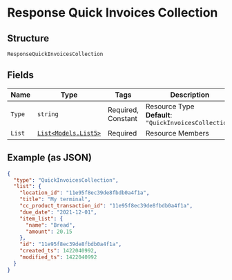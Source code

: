 
# Response Quick Invoices Collection

## Structure

`ResponseQuickInvoicesCollection`

## Fields

| Name | Type | Tags | Description |
|  --- | --- | --- | --- |
| `Type` | `string` | Required, Constant | Resource Type<br>**Default**: `"QuickInvoicesCollection"` |
| `List` | [`List<Models.List5>`](../../doc/models/list-5.md) | Required | Resource Members |

## Example (as JSON)

```json
{
  "type": "QuickInvoicesCollection",
  "list": {
    "location_id": "11e95f8ec39de8fbdb0a4f1a",
    "title": "My terminal",
    "cc_product_transaction_id": "11e95f8ec39de8fbdb0a4f1a",
    "due_date": "2021-12-01",
    "item_list": {
      "name": "Bread",
      "amount": 20.15
    },
    "id": "11e95f8ec39de8fbdb0a4f1a",
    "created_ts": 1422040992,
    "modified_ts": 1422040992
  }
}
```

